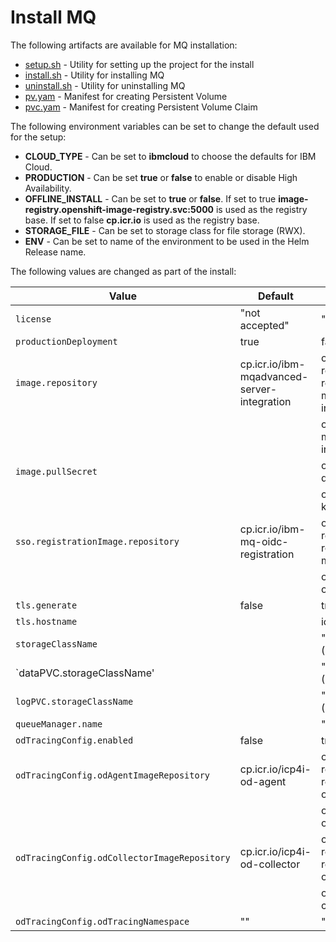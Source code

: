 # Install MQ

The following artifacts are available for MQ installation:

- [setup.sh](./setup.sh) - Utility for setting up the project for the install
- [install.sh](./install.sh) - Utility for installing MQ
- [uninstall.sh](./uninstall.sh) - Utility for uninstalling MQ
- [pv.yam](./pv.yaml) - Manifest for creating Persistent Volume
- [pvc.yam](./pvc.yaml) - Manifest for creating Persistent Volume Claim

The following environment variables can be set to change the default used for the setup:

* **CLOUD_TYPE** - Can be set to **ibmcloud** to choose the defaults for IBM Cloud.
* **PRODUCTION** - Can be set **true** or **false** to enable or disable High Availability.
* **OFFLINE_INSTALL** - Can be set to **true** or **false**. If set to true **image-registry.openshift-image-registry.svc:5000** is used as the registry base. If set to false **cp.icr.io** is used as the registry base.
* **STORAGE_FILE** - Can be set to storage class for file storage (RWX).
* **ENV** - Can be set to name of the environment to be used in the Helm Release name.

The following values are changed as part of the install:

| Value                                                | Default                                          | Revised Default                     |
|------------------------------------------------------|--------------------------------------------------|-------------------------------------|
| `license`                                            | "not accepted"                                   | "accept"                            |  
| `productionDeployment`                               | true                                             | false                               | 
| `image.repository`                                   | cp.icr.io/ibm-mqadvanced-server-integration      | offLine : image-registry.openshift-image-registry.svc:5000/mq/ibm-mqadvanced-server-integration |
|                                                      |                                                  | onLine  : cp.icr.io/ibm-mqadvanced-server-integration |
| `image.pullSecret`                                   |                                                  | offLine : deployer-dockercfg-xxx    |
|                                                      |                                                  | onLine  : ibm-entitlement-key       |
| `sso.registrationImage.repository`                   | cp.icr.io/ibm-mq-oidc-registration               | offLine : image-registry.openshift-image-registry.svc:5000/mq/ibm-mq-oidc-registration |
|                                                      |                                                  | onLine  : cp.icr.io/ibm-mq-oidc-registration |
| `tls.generate`                                       | false                                            | true                                |
| `tls.hostname`                                       |                                                  | icp-proxy.apps.DOMAIN               | 
| `storageClassName`                                   |                                                  | "nfs" / "ibmc-file-gold"(IBMC)      | 
| `dataPVC.storageClassName'                           |                                                  | "nfs" / "ibmc-file-gold"(IBMC)      | 
| `logPVC.storageClassName`                            |                                                  | "nfs" / "ibmc-file-gold"(IBMC)      | 
| `queueManager.name`                                  |                                                  | "MYQMGR"                            |
| `odTracingConfig.enabled`                            | false                                            | true                                |
| `odTracingConfig.odAgentImageRepository`             | cp.icr.io/icp4i-od-agent                         | offLine : image-registry.openshift-image-registry.svc:5000/mq/icp4i-od-agent |
|                                                      |                                                  | onLine  : cp.icr.io/mq/icp4i-od-agent |
| `odTracingConfig.odCollectorImageRepository`         | cp.icr.io/icp4i-od-collector                     | offLine : image-registry.openshift-image-registry.svc:5000/mq/icp4i-od-collector |
|                                                      |                                                  | onLine  : cp.icr.io/icp4i-od-collector |
| `odTracingConfig.odTracingNamespace`                 | ""                                               | "tracing"                           |
